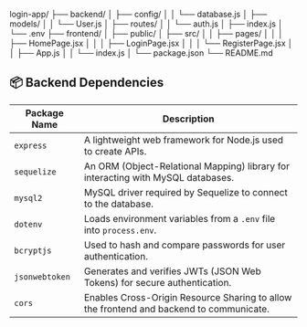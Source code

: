 login-app/
├── backend/
│   ├── config/
│   │   └── database.js
│   ├── models/
│   │   └── User.js
│   ├── routes/
│   │   └── auth.js
│   ├── index.js
│   └── .env
├── frontend/
│   ├── public/
│   ├── src/
│   │   ├── pages/
│   │   │   ├── HomePage.jsx
│   │   │   ├── LoginPage.jsx
│   │   │   └── RegisterPage.jsx
│   │   ├── App.js
│   │   └── index.js
│   └── package.json
└── README.md


## 📦 Backend Dependencies

| Package Name | Description |
|--------------|-------------|
| `express`    | A lightweight web framework for Node.js used to create APIs. |
| `sequelize`  | An ORM (Object-Relational Mapping) library for interacting with MySQL databases. |
| `mysql2`     | MySQL driver required by Sequelize to connect to the database. |
| `dotenv`     | Loads environment variables from a `.env` file into `process.env`. |
| `bcryptjs`   | Used to hash and compare passwords for user authentication. |
| `jsonwebtoken` | Generates and verifies JWTs (JSON Web Tokens) for secure authentication. |
| `cors`       | Enables Cross-Origin Resource Sharing to allow the frontend and backend to communicate. |
